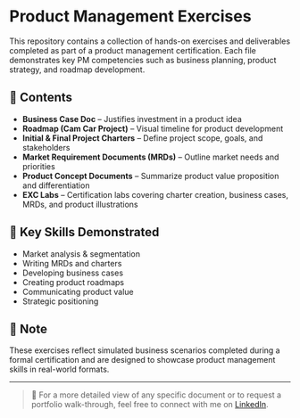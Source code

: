 # Product Management Exercises

This repository contains a collection of hands-on exercises and deliverables completed as part of a product management certification. Each file demonstrates key PM competencies such as business planning, product strategy, and roadmap development.

## 📁 Contents

- **Business Case Doc** – Justifies investment in a product idea
- **Roadmap (Cam Car Project)** – Visual timeline for product development
- **Initial & Final Project Charters** – Define project scope, goals, and stakeholders
- **Market Requirement Documents (MRDs)** – Outline market needs and priorities
- **Product Concept Documents** – Summarize product value proposition and differentiation
- **EXC Labs** – Certification labs covering charter creation, business cases, MRDs, and product illustrations

## 🎯 Key Skills Demonstrated

- Market analysis & segmentation
- Writing MRDs and charters
- Developing business cases
- Creating product roadmaps
- Communicating product value
- Strategic positioning

## 📌 Note

These exercises reflect simulated business scenarios completed during a formal certification and are designed to showcase product management skills in real-world formats.

---

> 📎 For a more detailed view of any specific document or to request a portfolio walk-through, feel free to connect with me on [LinkedIn](https://www.linkedin.com/in/yukti-sarwadia).
